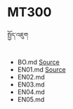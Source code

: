 # MT300
སྤྱོད་འཇུག

## 
- BO.md [Source](https://bo.wikipedia.org/wiki/%E0%BD%96%E0%BE%B1%E0%BD%84%E0%BC%8B%E0%BD%86%E0%BD%B4%E0%BD%96%E0%BC%8B%E0%BD%A6%E0%BD%BA%E0%BD%98%E0%BD%A6%E0%BC%8B%E0%BD%91%E0%BD%94%E0%BD%A0%E0%BD%B2%E0%BC%8B%E0%BD%A6%E0%BE%A4%E0%BE%B1%E0%BD%BC%E0%BD%91%E0%BC%8B%E0%BD%94%E0%BC%8B%E0%BD%A3%E0%BC%8B%E0%BD%A0%E0%BD%87%E0%BD%B4%E0%BD%82%E0%BC%8B%E0%BD%94%E0%BC%8D)
- EN01.md [Source](https://github.com/MonlamAI/MT300/blob/main/sources/Santideva_%20Vesna%20A.%20Wallace_%20B.%20Alan%20Wallace%20-%20A%20Guide%20to%20the%20Bodhisattva%20Way%20of%20Life%20(Bodhicaryavatara)-Snow%20Lion%20Publications%20(1997).epub)
- EN02.md
- EN03.md
- EN04.md
- EN05.md
